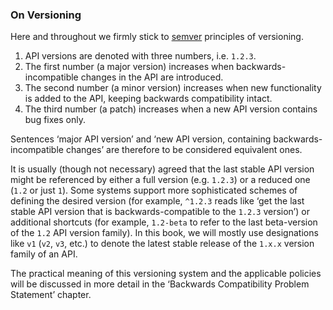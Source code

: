 ### On Versioning

Here and throughout we firmly stick to [semver](https://semver.org/) principles of versioning.

  1. API versions are denoted with three numbers, i.e. `1.2.3`.
  1. The first number (a major version) increases when backwards-incompatible changes in the API are introduced.
  2. The second number (a minor version) increases when new functionality is added to the API, keeping backwards compatibility intact.
  3. The third number (a patch) increases when a new API version contains bug fixes only.

Sentences ‘major API version’ and ‘new API version, containing backwards-incompatible changes’ are therefore to be considered equivalent ones.

It is usually (though not necessary) agreed that the last stable API version might be referenced by either a full version (e.g. `1.2.3`) or a reduced one (`1.2` or just `1`). Some systems support more sophisticated schemes of defining the desired version (for example, `^1.2.3` reads like ‘get the last stable API version that is backwards-compatible to the `1.2.3` version’) or additional shortcuts (for example, `1.2-beta` to refer to the last beta-version of the `1.2` API version family). In this book, we will mostly use designations like `v1` (`v2`, `v3`, etc.) to denote the latest stable release of the `1.x.x` version family of an API.

The practical meaning of this versioning system and the applicable policies will be discussed in more detail in the ‘Backwards Compatibility Problem Statement’ chapter.
